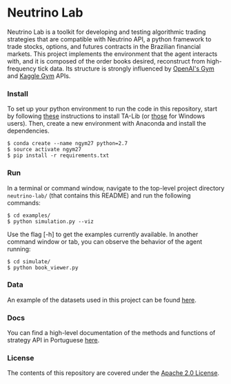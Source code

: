 Neutrino Lab
==================

Neutrino Lab is a toolkit for developing and testing algorithmic trading strategies that are compatible with Neutrino API, a python framework to trade stocks, options, and futures contracts in the Brazilian financial markets. This project implements the environment that the agent interacts with, and it is composed of the order books desired, reconstruct from high-frequency tick data. Its structure is strongly influenced by [OpenAI's Gym](https://gym.openai.com/docs/) and [Kaggle Gym](https://www.kaggle.com/jeffmoser/kagglegym-api-overview) APIs.


### Install
To set up your python environment to run the code in this repository, start by following [these](https://ideaorchard.wordpress.com/2015/01/16/installing-ta-lib-ubuntu/) instructions to install TA-Lib (or [those](https://medium.com/@keng16302/how-to-install-ta-lib-in-python-on-window-9303eb003fbb) for Windows users). Then, create a new environment with Anaconda and install the dependencies.

```shell
$ conda create --name ngym27 python=2.7
$ source activate ngym27
$ pip install -r requirements.txt
```


### Run

In a terminal or command window, navigate to the top-level project directory `neutrino-lab/` (that contains this README) and run the following commands:

```shell
$ cd examples/
$ python simulation.py --viz
```
Use the flag [-h] to get the examples currently available. In another command window or tab, you can observe the behavior of the agent running:

```shell
$ cd simulate/
$ python book_viewer.py
```


### Data
An example of the datasets used in this project can be found [here](https://www.dropbox.com/s/xo5ul1h3hmtfw1k/201702.zip?dl=0).


### Docs
You can find a high-level documentation of the methods and functions of strategy API in Portuguese [here]().


### License
The contents of this repository are covered under the [Apache 2.0 License](LICENSE.md).
